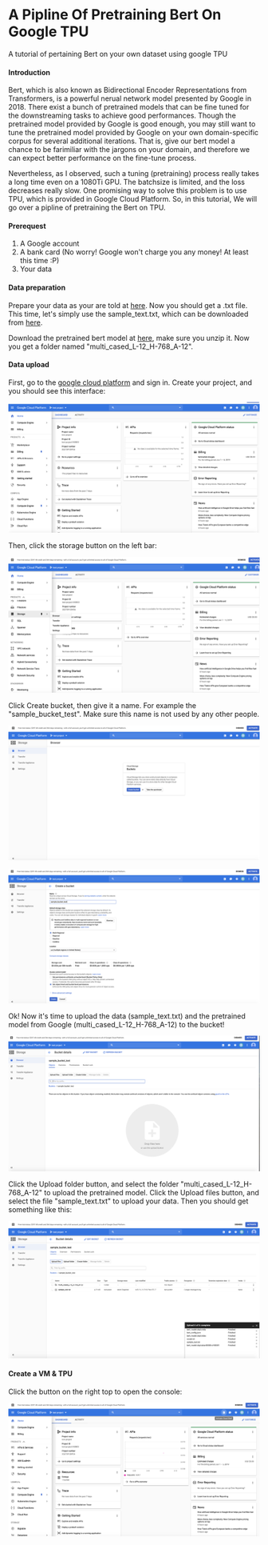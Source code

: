 # A Pipline Of Pretraining Bert On Google TPU

A tutorial of pertaining Bert on your own dataset using google TPU

#### Introduction

Bert, which is also known as Bidirectional Encoder Representations from Transformers, is a powerful nerual network model presented by Google in 2018. There exist a bunch of pretrained models that can be fine tuned for the downstreaming tasks to achieve good performances. Though the pretrained model provided by Google is good enough, you may still want to tune the pretrained model provided by Google on your own domain-specific corpus for several additional iterations. That is, give our bert model a chance to be farimiliar with the jargons on your domain, and therefore we can expect better performance on the fine-tune process. 

Nevertheless, as I observed, such a tuning (pretraining) process really takes a long time even on a 1080Ti GPU. The batchsize is limited, and the loss decreases really slow. One promising way to solve this problem is to use TPU, which is provided in Google Cloud Platform. So, in this tutorial, We will go over a pipline of pretraining the Bert on TPU. 

#### Prerequest
1. A Google account
2. A bank card (No worry! Google won't charge you any money! At least this time :P)
3. Your data

#### Data preparation
Prepare your data as your are told at [here](https://github.com/google-research/bert#pre-training-with-bert). Now you should get a .txt file. This time, let's simply use the sample_text.txt, which can be downloaded from [here](https://github.com/google-research/bert.git). 

Download the pretrained bert model at [here](https://storage.googleapis.com/bert_models/2018_11_23/multi_cased_L-12_H-768_A-12.zip), make sure you unzip it. Now you get a folder named "multi_cased_L-12_H-768_A-12".

#### Data upload
First, go to the [google cloud platform](https://cloud.google.com) and sign in. Create your project, and you should see this interface:
<p>
    <img src="image/1.png"/>
</p>
Then, click the storage button on the left bar:
<p>
    <img src="image/2.png"/>
</p>
Click Create bucket, then give it a name. For example the "sample_bucket_test". Make sure this name is not used by any other people. 
<p>
    <img src="image/3.png"/>
</p>

<p>
    <img src="image/4.png"/>
</p>
Ok! Now it's time to upload the data (sample_text.txt) and the pretrained model from Google (multi_cased_L-12_H-768_A-12) to the bucket!
<p>
    <img src="image/5.png"/>
</p>
Click the Upload folder button, and select the folder "multi_cased_L-12_H-768_A-12" to upload the pretrained model. 
Click the Upload files button, and select the file "sample_text.txt" to upload your data. Then you should get something like this:
<p>
    <img src="image/6.png"/>
</p>

#### Create a VM & TPU
Click the button on the right top to open the console:
<p>
    <img src="image/7.png"/>
</p>


















